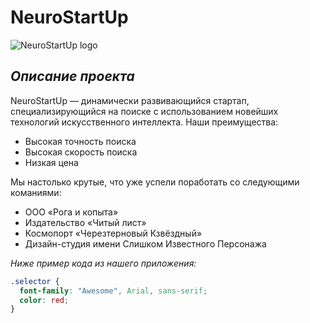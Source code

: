 # **NeuroStartUp**
![NeuroStartUp logo](https://github.com/netology-ds-team/git-homeworks/raw/main/1_self/logo.png)

## *Описание проекта*
NeuroStartUp — динамически развивающийся стартап, специализирующийся на поиске с использованием новейших технологий искусственного интеллекта. Наши преимущества:

* Высокая точность поиска
* Высокая скорость поиска
* Низкая цена

Мы настолько крутые, что уже успели поработать со следующими команиями:

* ООО «Рога и копыта»
* Издательство «Читый лист»
* Космопорт «Черезтерновый Кзвёздный»
* Дизайн-студия имени Слишком Известного Персонажа

*Ниже пример кода из нашего приложения:*
```css
.selector {
  font-family: "Awesome", Arial, sans-serif;
  color: red;
}
```



